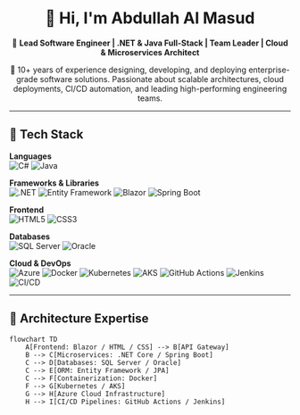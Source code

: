<h1 align="center">👋 Hi, I'm Abdullah Al Masud</h1>

<p align="center">
🚀 <b>Lead Software Engineer | .NET & Java Full-Stack | Team Leader | Cloud & Microservices Architect</b>  
</p>

<p align="center">
💼 10+ years of experience designing, developing, and deploying enterprise-grade software solutions.  
Passionate about scalable architectures, cloud deployments, CI/CD automation, and leading high-performing engineering teams.
</p>

---

## 🧠 Tech Stack

**Languages**  
![C#](https://img.shields.io/badge/C%23-239120?logo=c-sharp&logoColor=white)
![Java](https://img.shields.io/badge/Java-007396?logo=java&logoColor=white)

**Frameworks & Libraries**  
![.NET](https://img.shields.io/badge/.NET-512BD4?logo=dotnet&logoColor=white)
![Entity Framework](https://img.shields.io/badge/Entity%20Framework-512BD4?logo=dotnet&logoColor=white)
![Blazor](https://img.shields.io/badge/Blazor-512BD4?logo=blazor&logoColor=white)
![Spring Boot](https://img.shields.io/badge/Spring%20Boot-6DB33F?logo=springboot&logoColor=white)

**Frontend**  
![HTML5](https://img.shields.io/badge/HTML5-E34F26?logo=html5&logoColor=white)
![CSS3](https://img.shields.io/badge/CSS3-1572B6?logo=css3&logoColor=white)

**Databases**  
![SQL Server](https://img.shields.io/badge/SQL%20Server-CC2927?logo=microsoftsqlserver&logoColor=white)
![Oracle](https://img.shields.io/badge/Oracle-F80000?logo=oracle&logoColor=white)

**Cloud & DevOps**  
![Azure](https://img.shields.io/badge/Azure-0078D7?logo=microsoftazure&logoColor=white)
![Docker](https://img.shields.io/badge/Docker-2496ED?logo=docker&logoColor=white)
![Kubernetes](https://img.shields.io/badge/Kubernetes-326CE5?logo=kubernetes&logoColor=white)
![AKS](https://img.shields.io/badge/AKS-0078D7?logo=microsoftazure&logoColor=white)
![GitHub Actions](https://img.shields.io/badge/GitHub%20Actions-2088FF?logo=githubactions&logoColor=white)
![Jenkins](https://img.shields.io/badge/Jenkins-D24939?logo=jenkins&logoColor=white)
![CI/CD](https://img.shields.io/badge/CI%2FCD-A42E2B?logo=gitlab&logoColor=white)

---

## 🧩 Architecture Expertise

```mermaid
flowchart TD
    A[Frontend: Blazor / HTML / CSS] --> B[API Gateway]
    B --> C[Microservices: .NET Core / Spring Boot]
    C --> D[Databases: SQL Server / Oracle]
    C --> E[ORM: Entity Framework / JPA]
    C --> F[Containerization: Docker]
    F --> G[Kubernetes / AKS]
    G --> H[Azure Cloud Infrastructure]
    H --> I[CI/CD Pipelines: GitHub Actions / Jenkins]
